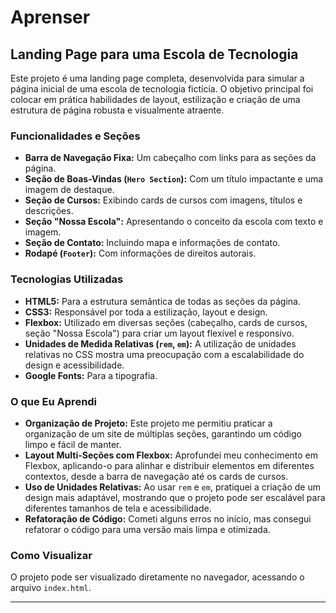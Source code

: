 # Aprenser
## Landing Page para uma Escola de Tecnologia

Este projeto é uma landing page completa, desenvolvida para simular a página inicial de uma escola de tecnologia fictícia. O objetivo principal foi colocar em prática habilidades de layout, estilização e criação de uma estrutura de página robusta e visualmente atraente.

### Funcionalidades e Seções
- **Barra de Navegação Fixa:** Um cabeçalho com links para as seções da página.
- **Seção de Boas-Vindas (`Hero Section`):** Com um título impactante e uma imagem de destaque.
- **Seção de Cursos:** Exibindo cards de cursos com imagens, títulos e descrições.
- **Seção "Nossa Escola":** Apresentando o conceito da escola com texto e imagem.
- **Seção de Contato:** Incluindo mapa e informações de contato.
- **Rodapé (`Footer`):** Com informações de direitos autorais.

### Tecnologias Utilizadas
- **HTML5:** Para a estrutura semântica de todas as seções da página.
- **CSS3:** Responsável por toda a estilização, layout e design.
- **Flexbox:** Utilizado em diversas seções (cabeçalho, cards de cursos, seção "Nossa Escola") para criar um layout flexível e responsivo.
- **Unidades de Medida Relativas (`rem`, `em`):** A utilização de unidades relativas no CSS mostra uma preocupação com a escalabilidade do design e acessibilidade.
- **Google Fonts:** Para a tipografia.

### O que Eu Aprendi
- **Organização de Projeto:** Este projeto me permitiu praticar a organização de um site de múltiplas seções, garantindo um código limpo e fácil de manter.
- **Layout Multi-Seções com Flexbox:** Aprofundei meu conhecimento em Flexbox, aplicando-o para alinhar e distribuir elementos em diferentes contextos, desde a barra de navegação até os cards de cursos.
- **Uso de Unidades Relativas:** Ao usar `rem` e `em`, pratiquei a criação de um design mais adaptável, mostrando que o projeto pode ser escalável para diferentes tamanhos de tela e acessibilidade.
- **Refatoração de Código:** Cometi alguns erros no início, mas consegui refatorar o código para uma versão mais limpa e otimizada.

### Como Visualizar
O projeto pode ser visualizado diretamente no navegador, acessando o arquivo `index.html`.

---
